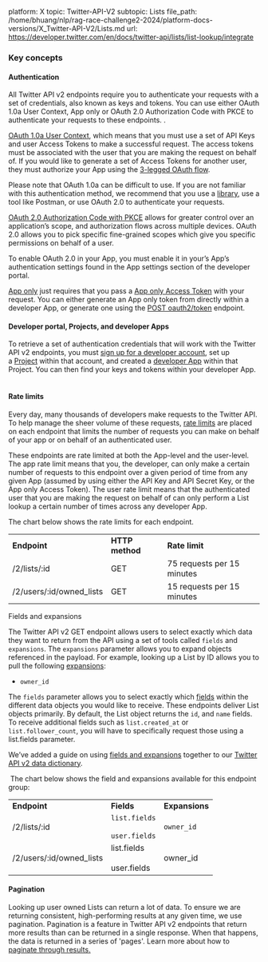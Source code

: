 platform: X
topic: Twitter-API-V2
subtopic: Lists
file_path: /home/bhuang/nlp/rag-race-challenge2-2024/platform-docs-versions/X_Twitter-API-V2/Lists.md
url: https://developer.twitter.com/en/docs/twitter-api/lists/list-lookup/integrate


### Key concepts

#### Authentication

All Twitter API v2 endpoints require you to authenticate your requests with a set of credentials, also known as keys and tokens. You can use either OAuth 1.0a User Context, App only or OAuth 2.0 Authorization Code with PKCE to authenticate your requests to these endpoints. . 

[OAuth 1.0a User Context](https://developer.twitter.com/en/docs/authentication/oauth-1-0a), which means that you must use a set of API Keys and user Access Tokens to make a successful request. The access tokens must be associated with the user that you are making the request on behalf of. If you would like to generate a set of Access Tokens for another user, they must authorize your App using the [3-legged OAuth flow](https://developer.twitter.com/en/docs/authentication/oauth-1-0a/obtaining-user-access-tokens).

Please note that OAuth 1.0a can be difficult to use. If you are not familiar with this authentication method, we recommend that you use a [library](https://developer.twitter.com/content/en/docs/twitter-api/tools-and-libraries), use a tool like Postman, or use OAuth 2.0 to authenticate your requests.

[OAuth 2.0 Authorization Code with PKCE](https://developer.twitter.com/en/docs/authentication/oauth-2-0/authorization-code) allows for greater control over an application’s scope, and authorization flows across multiple devices. OAuth 2.0 allows you to pick specific fine-grained scopes which give you specific permissions on behalf of a user. 

To enable OAuth 2.0 in your App, you must enable it in your’s App’s authentication settings found in the App settings section of the developer portal.

[App only](https://developer.twitter.com/en/docs/authentication/oauth-2-0) just requires that you pass a [App only Access Token](https://developer.twitter.com/en/docs/authentication/oauth-2-0/bearer-tokens) with your request. You can either generate an App only token from directly within a developer App, or generate one using the [POST oauth2/token](https://developer.twitter.com/en/docs/authentication/api-reference/token) endpoint.

#### Developer portal, Projects, and developer Apps

To retrieve a set of authentication credentials that will work with the Twitter API v2 endpoints, you must [sign up for a developer account](https://developer.twitter.com/en/portal/petition/essential/basic-info), set up a [Project](https://developer.twitter.com/en/docs/projects) within that account, and created a [developer App](https://developer.twitter.com/en/docs/apps) within that Project. You can then find your keys and tokens within your developer App.  
 

#### Rate limits

Every day, many thousands of developers make requests to the Twitter API. To help manage the sheer volume of these requests, [rate limits](https://developer.twitter.com/content/developer-twitter/en/docs/twitter-api/rate-limits) are placed on each endpoint that limits the number of requests you can make on behalf of your app or on behalf of an authenticated user. 

These endpoints are rate limited at both the App-level and the user-level. The app rate limit means that you, the developer, can only make a certain number of requests to this endpoint over a given period of time from any given App (assumed by using either the API Key and API Secret Key, or the App only Access Token). The user rate limit means that the authenticated user that you are making the request on behalf of can only perform a List lookup a certain number of times across any developer App.

The chart below shows the rate limits for each endpoint.

|     |     |     |
| --- | --- | --- |
| **Endpoint** | **HTTP method** | **Rate limit** |
| /2/lists/:id | GET | 75 requests per 15 minutes |
| /2/users/:id/owned\_lists | GET | 15 requests per 15 minutes |

Fields and expansions  

The Twitter API v2 GET endpoint allows users to select exactly which data they want to return from the API using a set of tools called `fields` and `expansions`. The `expansions` parameter allows you to expand objects referenced in the payload. For example, looking up a List by ID allows you to pull the following [expansions](https://developer.twitter.com/en/docs/twitter-api/expansions):

* `owner_id`
    

The `fields` parameter allows you to select exactly which [fields](https://developer.twitter.com/en/docs/twitter-api/fields) within the different data objects you would like to receive. These endpoints deliver List objects primarily. By default, the List object returns the `id`, and `name` fields. To receive additional fields such as `list.created_at` or `list.follower_count`, you will have to specifically request those using a list.fields parameter. 

We’ve added a guide on using [fields and expansions](https://developer.twitter.com/en/docs/twitter-api/data-dictionary/using-fields-and-expansions) together to our [Twitter API v2 data dictionary](https://developer.twitter.com/en/docs/twitter-api/data-dictionary/introduction).

 The chart below shows the field and expansions available for this endpoint group:

|     |     |     |
| --- | --- | --- |
| **Endpoint** | **Fields** | **Expansions** |
| /2/lists/:id | `list.fields`<br><br>`user.fields` | `owner_id` |
| /2/users/:id/owned\_lists | list.fields<br><br>user.fields | owner\_id |

#### Pagination

Looking up user owned Lists can return a lot of data. To ensure we are returning consistent, high-performing results at any given time, we use pagination. Pagination is a feature in Twitter API v2 endpoints that return more results than can be returned in a single response. When that happens, the data is returned in a series of 'pages'. Learn more about how to [paginate through results.](https://developer.twitter.com/content/developer-twitter/en/docs/twitter-api/pagination)
